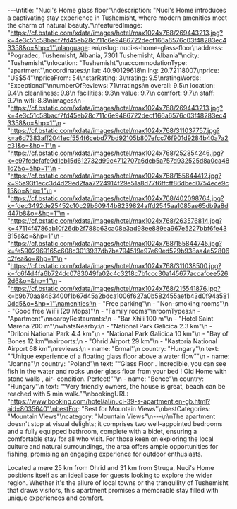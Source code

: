 ---\ntitle: "Nuci's Home glass floor"\ndescription: "Nuci's Home introduces a captivating stay experience in Tushemisht, where modern amenities meet the charm of natural beauty."\nfeaturedImage: "https://cf.bstatic.com/xdata/images/hotel/max1024x768/269443213.jpg?k=4e3c51c58bacf7fd45eb28c711c6e9486722decf166a6576c03f48283ec43358&o=&hp=1"\nlanguage: en\nslug: nuci-s-home-glass-floor\naddress: "Pogradec, Tushemisht, Albania, 7301 Tushemisht, Albania"\ncity: "Tushemisht"\nlocation: "Tushemisht"\naccommodationType: "apartment"\ncoordinates:\n  lat: 40.90129618\n  lng: 20.72118007\nprice: "US$54"\npriceFrom: 54\nstarRating: 3\nrating: 9.5\nratingWords: "Exceptional"\nnumberOfReviews: 71\nratings:\n  overall: 9.5\n  location: 9.4\n  cleanliness: 9.8\n  facilities: 9.3\n  value: 9.7\n  comfort: 9.7\n  staff: 9.7\n  wifi: 8.8\nimages:\n  - "https://cf.bstatic.com/xdata/images/hotel/max1024x768/269443213.jpg?k=4e3c51c58bacf7fd45eb28c711c6e9486722decf166a6576c03f48283ec43358&o=&hp=1"\n  - "https://cf.bstatic.com/xdata/images/hotel/max1024x768/311037757.jpg?k=a6d7383aff2041ecf554f6cebd77bd92105b807efcc76f901d9284b40a7a2c31&o=&hp=1"\n  - "https://cf.bstatic.com/xdata/images/hotel/max1024x768/252854246.jpg?k=e97fcdefafe9d1eb15d612732d99c4712707a6dcb5a757d932525d8a0ca481d2&o=&hp=1"\n  - "https://cf.bstatic.com/xdata/images/hotel/max1024x768/155844412.jpg?k=95a93f1ecc3d4d29ed2faa7224914f29e51a8d77f6ffcff86dbed0754ece9c15&o=&hp=1"\n  - "https://cf.bstatic.com/xdata/images/hotel/max1024x768/402098764.jpg?k=fdec3492de25452c10c29b60944b8239824affd2545aa1085ae65db9a8d447b8&o=&hp=1"\n  - "https://cf.bstatic.com/xdata/images/hotel/max1024x768/263576814.jpg?k=47114f4786ab10f26db2f788b63ca08e3ad98ee889ea967e5227bbf6fe43815a&o=&hp=1"\n  - "https://cf.bstatic.com/xdata/images/hotel/max1024x768/155844745.jpg?k=fe5902969165c608c3013937db7ba794519e97e69ed529b938aa4e52806c2fea&o=&hp=1"\n  - "https://cf.bstatic.com/xdata/images/hotel/max1024x768/311038500.jpg?k=fc6f4d4fa6b724dc0783049fa02c4c3218c7b1ccc30a145677accafcee5262d6&o=&hp=1"\n  - "https://cf.bstatic.com/xdata/images/hotel/max1024x768/215541876.jpg?k=b9b70aa8463400f1b67d45a2bdca1006f627a0b582455aefb43d0f94a5810dd5&o=&hp=1"\namenities:\n  - "Free parking"\n  - "Non-smoking rooms"\n  - "Good free WiFi (29 Mbps)"\n  - "Family rooms"\nroomTypes:\n  - "Apartment"\nnearbyRestaurants:\n  - "Bar Xhili 100 m"\n  - "Hotel Saint Marena 200 m"\nwhatsNearby:\n  - "National Park Galicica 2.3 km"\n  - "Driloni National Park 4.4 km"\n  - "National Park Galicica 10 km"\n  - "Bay of Bones 12 km"\nairports:\n  - "Ohrid Airport 29 km"\n  - "Kastoria National Airport 68 km"\nreviews:\n  - name: "Ermal"\n    country: "Hungary"\n    text: "“Unique experience of a floating glass floor above a water flow”"\n  - name: "Joanna"\n    country: "Poland"\n    text: "“Glass Floor . Incredible, you can see fish in the water and rocks under glass floor from your bed ! Old Home with stone walls , air- condition. Perfect!”"\n  - name: "Bence"\n    country: "Hungary"\n    text: "“Very friendly owners, the house is great, beach can be reached with 5 min walk.”"\nbookingURL: "https://www.booking.com/hotel/al/nuci-39-s-apartment.en-gb.html?aid=8035640"\nbestFor: "Best for Mountain Views"\nbestCategories: "Mountain Views"\ncategory: "Mountain Views"\n---\n\nThe apartment doesn't stop at visual delights; it comprises two well-appointed bedrooms and a fully equipped bathroom, complete with a bidet, ensuring a comfortable stay for all who visit. For those keen on exploring the local culture and natural surroundings, the area offers ample opportunities for fishing, promising an engaging experience for outdoor enthusiasts.

Located a mere 25 km from Ohrid and 31 km from Struga, Nuci's Home positions itself as an ideal base for guests looking to explore the wider region. Whether it's the allure of local towns or the tranquility of Tushemisht that draws visitors, this apartment promises a memorable stay filled with unique experiences and comfort.